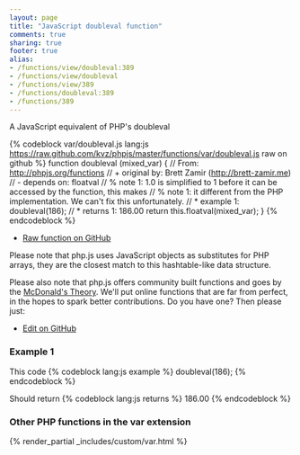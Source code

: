 ```yaml
---
layout: page
title: "JavaScript doubleval function"
comments: true
sharing: true
footer: true
alias:
- /functions/view/doubleval:389
- /functions/view/doubleval
- /functions/view/389
- /functions/doubleval:389
- /functions/389
---
```

<!-- Generated by Rakefile:build -->
A JavaScript equivalent of PHP's doubleval

{% codeblock var/doubleval.js lang:js https://raw.github.com/kvz/phpjs/master/functions/var/doubleval.js raw on github %}
function doubleval (mixed_var) {
  // From: http://phpjs.org/functions
  // +   original by: Brett Zamir (http://brett-zamir.me)
  //  -   depends on: floatval
  // %        note 1: 1.0 is simplified to 1 before it can be accessed by the function, this makes
  // %        note 1: it different from the PHP implementation. We can't fix this unfortunately.
  // *     example 1: doubleval(186);
  // *     returns 1: 186.00
  return this.floatval(mixed_var);
}
{% endcodeblock %}

 - [Raw function on GitHub](https://github.com/kvz/phpjs/blob/master/functions/var/doubleval.js)

Please note that php.js uses JavaScript objects as substitutes for PHP arrays, they are 
the closest match to this hashtable-like data structure. 

Please also note that php.js offers community built functions and goes by the 
[McDonald's Theory](https://medium.com/what-i-learned-building/9216e1c9da7d). We'll put online 
functions that are far from perfect, in the hopes to spark better contributions. 
Do you have one? Then please just: 

 - [Edit on GitHub](https://github.com/kvz/phpjs/edit/master/functions/var/doubleval.js)

### Example 1
This code
{% codeblock lang:js example %}
doubleval(186);
{% endcodeblock %}

Should return
{% codeblock lang:js returns %}
186.00
{% endcodeblock %}


### Other PHP functions in the var extension
{% render_partial _includes/custom/var.html %}
